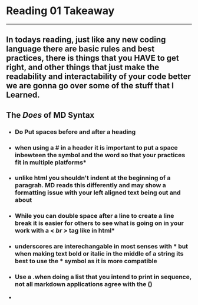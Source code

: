 
# Reading 01 Takeaway

---
In todays reading, just like any new coding language there are basic rules and best practices, there is things that you **HAVE** to get right, and other things that just make the readability and interactability of your code better we are gonna go over some of the stuff that I Learned.
---

## The *Does* of MD Syntax

- ### Do Put spaces before and after a heading 
- ### when using a # in a header it is important to put a space inbewteen the symbol and the word so that your practices fit in multiple platforms*
- ### unlike html you shouldn't indent at the beginning of a paragrah. MD reads this differently and may show a formatting issue with your left aligned text being out and about 
- ### While you can double space after a line to create a line break it is easier for others to see what is going on in your work with a *< br >* tag like in html*
- ### underscores are interechangable in most senses with * but when making text bold or italic in the middle of a string its best to use the * symbol as it is more compatible 
- ### Use a .when doing a list that you intend to print in sequence, not all markdown applications agree with the () 
- 

